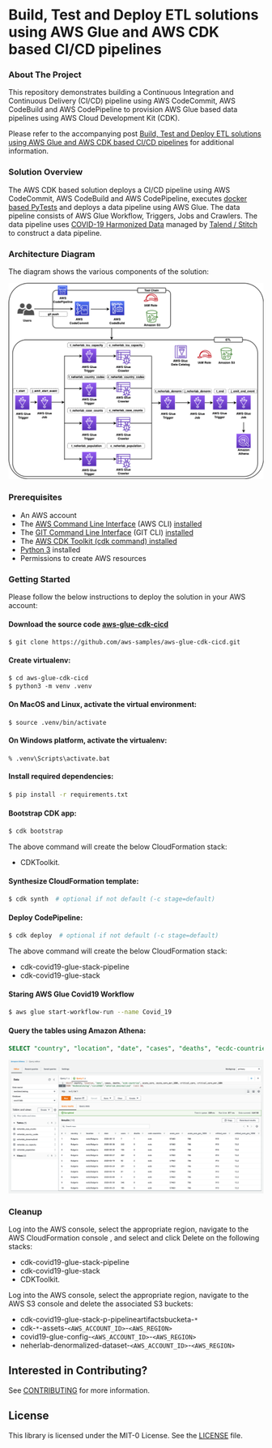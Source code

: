 # Build, Test and Deploy ETL solutions using AWS Glue and AWS CDK based CI/CD pipelines

### About The Project

This repository demonstrates building a Continuous Integration and Continuous Delivery (CI/CD) pipeline using AWS CodeCommit, AWS CodeBuild and AWS CodePipeline to provision AWS Glue based data pipelines using AWS Cloud Development Kit (CDK). 

Please refer to the accompanying post [Build, Test and Deploy ETL solutions using AWS Glue and AWS CDK based CI/CD pipelines](https://aws.amazon.com/blogs/big-data/build-test-and-deploy-etl-solutions-using-aws-glue-and-aws-cdk-based-ci-cd-pipelines/) for additional information.

### Solution Overview

The AWS CDK based solution deploys a CI/CD pipeline using AWS CodeCommit, AWS CodeBuild and AWS CodePipeline, executes [docker based PyTests](https://aws.amazon.com/blogs/big-data/develop-and-test-aws-glue-version-3-0-jobs-locally-using-a-docker-container/) and deploys a data pipeline using AWS Glue. The data pipeline consists of AWS Glue Workflow, Triggers, Jobs and Crawlers. The  data pipeline uses [COVID-19 Harmonized Data](https://registry.opendata.aws/talend-covid19/) managed by [Talend / Stitch](https://www.stitchdata.com/) to construct a data pipeline.

### Architecture Diagram

The diagram shows the various components of the solution:

![alt text](images/architecture-diagram.png) 


### Prerequisites

- An AWS account
- The [AWS Command Line Interface](http://aws.amazon.com/cli) (AWS CLI) [installed](https://docs.aws.amazon.com/cli/latest/userguide/getting-started-install.html)
- The [GIT Command Line Interface](https://github.com/git-guides) (GIT CLI) [installed](https://github.com/git-guides/install-git)
- The [AWS CDK Toolkit (cdk command) installed](https://docs.aws.amazon.com/cdk/v2/guide/cli.html)
- [Python 3](https://www.python.org/downloads/) installed
- Permissions to create AWS resources


### Getting Started

Please follow the below instructions to deploy the solution in your AWS account: 


#### Download the source code [aws-glue-cdk-cicd](https://github.com/aws-samples/aws-glue-cdk-cicd)

```
$ git clone https://github.com/aws-samples/aws-glue-cdk-cicd.git
```

#### Create virtualenv:

```
$ cd aws-glue-cdk-cicd
$ python3 -m venv .venv
```

####  On MacOS and Linux, activate the virtual environment:

```
$ source .venv/bin/activate
```

####  On Windows platform, activate the virtualenv:

```
% .venv\Scripts\activate.bat
```

#### Install required dependencies:

```bash
$ pip install -r requirements.txt
```

#### Bootstrap CDK app:

```bash
$ cdk bootstrap 
```

The above command will create the below CloudFormation stack:

- CDKToolkit.

#### Synthesize CloudFormation template:

```bash
$ cdk synth  # optional if not default (-c stage=default)
```

#### Deploy CodePipeline:

```bash
$ cdk deploy  # optional if not default (-c stage=default)
```

The above command will create the below CloudFormation stack:

- cdk-covid19-glue-stack-pipeline
- cdk-covid19-glue-stack

#### Staring AWS Glue Covid19 Workflow

```bash
$ aws glue start-workflow-run --name Covid_19
 ```

#### Query the tables using Amazon Athena:

```sql
SELECT "country", "location", "date", "cases", "deaths", "ecdc-countries", "acute_care", "acute_care_per_100K", "critical_care", "critical_care_per_100K" FROM "AwsDataCatalog"."covid19db"."neherlab_denormalized" limit 10;
```

<kbd>![Athena Query Engine](images/athena.png)</kbd>

### Cleanup

Log into the AWS console, select the appropriate region, navigate to the AWS CloudFormation console , and select and click Delete on the following stacks:

- cdk-covid19-glue-stack-pipeline
- cdk-covid19-glue-stack 
- CDKToolkit.

Log into the AWS console, select the appropriate region, navigate to the AWS S3 console and delete the associated S3 buckets:

- cdk-covid19-glue-stack-p-pipelineartifactsbucketa-`*`
- cdk-`*`-assets-`<AWS_ACCOUNT_ID>`-`<AWS_REGION>`
- covid19-glue-config-`<AWS_ACCOUNT_ID>`-`<AWS_REGION>`
- neherlab-denormalized-dataset-`<AWS_ACCOUNT_ID>`-`<AWS_REGION>`

## Interested in Contributing?

See [CONTRIBUTING](CONTRIBUTING.md#security-issue-notifications) for more information.

## License

This library is licensed under the MIT-0 License. See the [LICENSE](/LICENSE) file.
